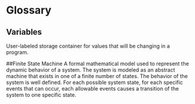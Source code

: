 # Glossary

## Variables

User-labeled storage container for values that will be changing in a program.

##Finite State Machine
A formal mathematical model used to represent the dynamic behavior of a system.  The system is modeled as an abstract machine that exists in one of a finite number of states.  The behavior of the system is well defined. For each possible system state, for each specific events that can occur, each allowable events causes a transition of the system to one specific state.